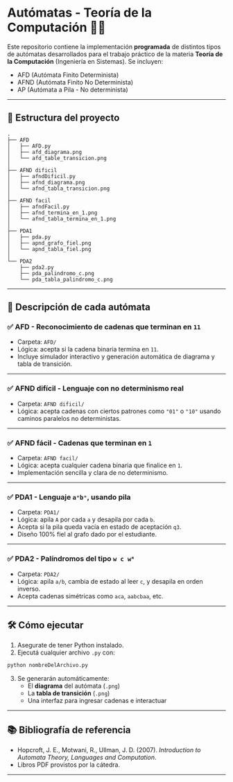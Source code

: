 # Autómatas - Teoría de la Computación 👩‍💻

Este repositorio contiene la implementación **programada** de distintos tipos de autómatas desarrollados para el trabajo práctico de la materia **Teoría de la Computación** (Ingeniería en Sistemas). Se incluyen:

- AFD (Autómata Finito Determinista)
- AFND (Autómata Finito No Determinista)
- AP (Autómata a Pila - No determinista)

---

## 📂 Estructura del proyecto

```
.
├── AFD
│   ├── AFD.py
│   ├── afd_diagrama.png
│   └── afd_table_transicion.png
│
├── AFND dificil
│   ├── afndDificil.py
│   ├── afnd_diagrama.png
│   └── afnd_tabla_transicion.png
│
├── AFND facil
│   ├── afndFacil.py
│   ├── afnd_termina_en_1.png
│   └── afnd_tabla_termina_en_1.png
│
├── PDA1
│   ├── pda.py
│   ├── apnd_grafo_fiel.png
│   └── apnd_tabla_fiel.png
│
└── PDA2
    ├── pda2.py
    ├── pda_palindromo_c.png
    └── pda_tabla_palindromo_c.png
```

---

## 📘 Descripción de cada autómata

### ✅ AFD - Reconocimiento de cadenas que terminan en `11`
- Carpeta: `AFD/`
- Lógica: acepta si la cadena binaria termina en `11`.
- Incluye simulador interactivo y generación automática de diagrama y tabla de transición.

---

### ✅ AFND difícil - Lenguaje con no determinismo real
- Carpeta: `AFND dificil/`
- Lógica: acepta cadenas con ciertos patrones como `"01"` o `"10"` usando caminos paralelos no deterministas.

---

### ✅ AFND fácil - Cadenas que terminan en `1`
- Carpeta: `AFND facil/`
- Lógica: acepta cualquier cadena binaria que finalice en `1`.
- Implementación sencilla y clara de no determinismo.

---

### ✅ PDA1 - Lenguaje `aⁿbⁿ`, usando pila
- Carpeta: `PDA1/`
- Lógica: apila `A` por cada `a` y desapila por cada `b`.
- Acepta si la pila queda vacía en estado de aceptación `q3`.
- Diseño 100% fiel al grafo dado por el estudiante.

---

### ✅ PDA2 - Palíndromos del tipo `w c wᴿ`
- Carpeta: `PDA2/`
- Lógica: apila `a/b`, cambia de estado al leer `c`, y desapila en orden inverso.
- Acepta cadenas simétricas como `aca`, `aabcbaa`, etc.

---

## 🛠 Cómo ejecutar

1. Asegurate de tener Python instalado.
2. Ejecutá cualquier archivo `.py` con:

```bash
python nombreDelArchivo.py
```

3. Se generarán automáticamente:
   - El **diagrama** del autómata (`.png`)
   - La **tabla de transición** (`.png`)
   - Una interfaz para ingresar cadenas e interactuar

---

## 📚 Bibliografía de referencia

- Hopcroft, J. E., Motwani, R., Ullman, J. D. (2007). *Introduction to Automata Theory, Languages and Computation*.
- Libros PDF provistos por la cátedra.

---
